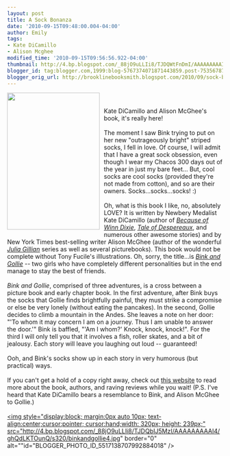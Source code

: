```yaml
---
layout: post
title: A Sock Bonanza
date: '2010-09-15T09:48:00.004-04:00'
author: Emily
tags:
- Kate DiCamillo
- Alison Mcghee
modified_time: '2010-09-15T09:56:56.922-04:00'
thumbnail: http://4.bp.blogspot.com/_88jO9uLLIi8/TJDQWtFnDmI/AAAAAAAAAIw/bczHOUrVJTk/s72-c/binkandgollie.jpg
blogger_id: tag:blogger.com,1999:blog-5767374071871443859.post-7535678766345631403
blogger_orig_url: http://brooklinebooksmith.blogspot.com/2010/09/sock-bonanza.html
---
```


<a onblur="try {parent.deselectBloggerImageGracefully();} catch(e) {}" href="http://4.bp.blogspot.com/_88jO9uLLIi8/TJDQWtFnDmI/AAAAAAAAAIw/bczHOUrVJTk/s1600/binkandgollie.jpg"><img style="margin: 0pt 10px 10px 0pt; float: left; cursor: pointer; width: 216px; height: 320px;" src="http://4.bp.blogspot.com/_88jO9uLLIi8/TJDQWtFnDmI/AAAAAAAAAIw/bczHOUrVJTk/s320/binkandgollie.jpg" alt="" id="BLOGGER_PHOTO_ID_5517138632007683682" border="0" /></a><br /><br />Kate DiCamillo and Alison McGhee's book, it's really here!<br /><br />The moment I saw Bink trying to put on her new "outrageously bright" striped socks, I fell in love.  Of course, I will admit that I have a great sock obsession, even though I wear my Chacos 300 days out of the year in just my bare feet...  But, cool socks are cool socks (provided they're not made from cotton), and so are their owners.  Socks...socks...socks! :)<br /><br />Oh, what is this book I like, no, absolutely LOVE?  It is written by Newbery Medalist Kate DiCamillo (author of <span style="font-style: italic;"><a href="http://www.brooklinebooksmith-shop.com/book/9780763644321">Because of Winn Dixie</a></span>, <span style="font-style: italic;"><a href="http://www.brooklinebooksmith-shop.com/book/9780763625290">Tale of Despereaux</a></span>, and numerous other awesome stories) and by New York Times best-selling writer Alison McGhee (author of the wonderful <span style="font-style: italic;"><a href="http://www.brooklinebooksmith-shop.com/book/9780545033497">Julia Gillian</a></span> series as well as several picturebooks).  This book would not be complete without Tony Fucile's illlustrations.  Oh, sorry, the title...is <span style="font-style: italic;"><a href="http://www.brooklinebooksmith-shop.com/book/9780763632663">Bink and Gollie</a></span> -- two girls who have completely different personalities but in the end manage to stay the best of friends.<br /><br /><span style="font-style: italic;">Bink and Gollie</span>, comprised of three adventures, is a cross between a picture book and early chapter book.  In the first adventure, after Bink buys the socks that Gollie finds brightfully painful, they must strike a compromise or else be very lonely (without eating the pancakes).  In the second, Gollie decides to climb a mountain in the Andes.  She leaves a note on her door: "'To whom it may concern I am on a journey.  Thus I am unable to answer the door.'"  Bink is baffled, "'Am I whom?'  Knock, knock, knock!".  For the third I will only tell you that it involves a fish, roller skates, and a bit of jealousy.  Each story will leave you laughing out loud -- guaranteed!<br /><br />Ooh, and Bink's socks show up in each story in very humorous (but practical) ways.<br /><br />If you can't get a hold of a copy right away, check out <a href="http://binkandgollie.com/">this website</a> to read more about the book, authors, and raving reviews while you wait!  (P.S. I've heard that Kate DiCamillo bears a resemblance to Bink, and Alison McGhee to Gollie.)<br /><br /><a onblur="try {parent.deselectBloggerImageGracefully();} catch(e) {}" href="http://4.bp.blogspot.com/_88jO9uLLIi8/TJDQbIJ5MzI/AAAAAAAAAI4/ghQdLKTOunQ/s1600/binkandgollie4.jpg"><img style="display:block; margin:0px auto 10px; text-align:center;cursor:pointer; cursor:hand;width: 320px; height: 239px;" src="http://4.bp.blogspot.com/_88jO9uLLIi8/TJDQbIJ5MzI/AAAAAAAAAI4/ghQdLKTOunQ/s320/binkandgollie4.jpg" border="0" alt=""id="BLOGGER_PHOTO_ID_5517138707992884018" /></a>